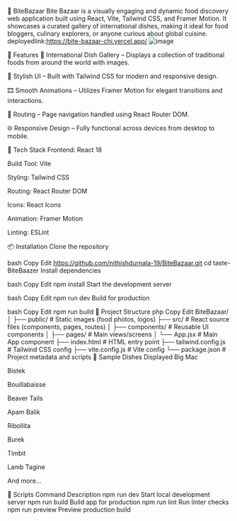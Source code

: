 🧭 BiteBazaar
Bite Bazaar is a visually engaging and dynamic food discovery web application built using React, Vite, Tailwind CSS, and Framer Motion. It showcases a curated gallery of international dishes, making it ideal for food bloggers, culinary explorers, or anyone curious about global cuisine.
deployedlink:https://bite-bazaar-chi.vercel.app/
![image](https://github.com/user-attachments/assets/54b7bf38-357d-48c0-87f8-c8b42ae2499f)

🌟 Features
🍲 International Dish Gallery – Displays a collection of traditional foods from around the world with images.

🎨 Stylish UI – Built with Tailwind CSS for modern and responsive design.

🎞️ Smooth Animations – Utilizes Framer Motion for elegant transitions and interactions.

🧭 Routing – Page navigation handled using React Router DOM.

🌐 Responsive Design – Fully functional across devices from desktop to mobile.

🔧 Tech Stack
Frontend: React 18

Build Tool: Vite

Styling: Tailwind CSS

Routing: React Router DOM

Icons: React Icons

Animation: Framer Motion

Linting: ESLint

📦 Installation
Clone the repository

bash
Copy
Edit
https://github.com/nithishdurnala-19/BiteBazaar.git
cd taste-BiteBaazer
Install dependencies

bash
Copy
Edit
npm install
Start the development server

bash
Copy
Edit
npm run dev
Build for production

bash
Copy
Edit
npm run build
📁 Project Structure
php
Copy
Edit
BiteBazaar/
│
├── public/                 # Static images (food photos, logos)
├── src/                    # React source files (components, pages, routes)
│   ├── components/         # Reusable UI components
│   ├── pages/              # Main views/screens
│   └── App.jsx             # Main App component
├── index.html              # HTML entry point
├── tailwind.config.js      # Tailwind CSS config
├── vite.config.js          # Vite config
└── package.json            # Project metadata and scripts
📸 Sample Dishes Displayed
Big Mac

Bistek

Bouillabaisse

Beaver Tails

Apam Balik

Ribollita

Burek

Timbit

Lamb Tagine

And more...

🧪 Scripts
Command	Description
npm run dev	Start local development server
npm run build	Build app for production
npm run lint	Run linter checks
npm run preview	Preview production build

